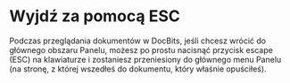 # Wyjdź za pomocą ESC

Podczas przeglądania dokumentów w DocBits, jeśli chcesz wrócić do głównego obszaru Panelu, możesz po prostu nacisnąć przycisk escape (ESC) na klawiaturze i zostaniesz przeniesiony do głównego menu Panelu (na stronę, z której wszedłeś do dokumentu, który właśnie opuściłeś).
